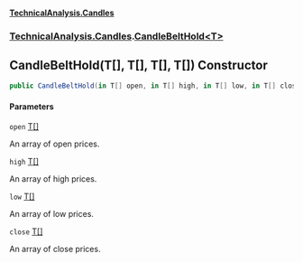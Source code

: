 #### [TechnicalAnalysis.Candles](TechnicalAnalysis.Candles.md 'TechnicalAnalysis.Candles')
### [TechnicalAnalysis.Candles](TechnicalAnalysis.Candles.md#TechnicalAnalysis.Candles 'TechnicalAnalysis.Candles').[CandleBeltHold&lt;T&gt;](CandleBeltHold_T_.md 'TechnicalAnalysis.Candles.CandleBeltHold<T>')

## CandleBeltHold(T[], T[], T[], T[]) Constructor

```csharp
public CandleBeltHold(in T[] open, in T[] high, in T[] low, in T[] close);
```
#### Parameters

<a name='TechnicalAnalysis.Candles.CandleBeltHold_T_.CandleBeltHold(T[],T[],T[],T[]).open'></a>

`open` [T](CandleBeltHold_T_.md#TechnicalAnalysis.Candles.CandleBeltHold_T_.T 'TechnicalAnalysis.Candles.CandleBeltHold<T>.T')[[]](https://docs.microsoft.com/en-us/dotnet/api/System.Array 'System.Array')

An array of open prices.

<a name='TechnicalAnalysis.Candles.CandleBeltHold_T_.CandleBeltHold(T[],T[],T[],T[]).high'></a>

`high` [T](CandleBeltHold_T_.md#TechnicalAnalysis.Candles.CandleBeltHold_T_.T 'TechnicalAnalysis.Candles.CandleBeltHold<T>.T')[[]](https://docs.microsoft.com/en-us/dotnet/api/System.Array 'System.Array')

An array of high prices.

<a name='TechnicalAnalysis.Candles.CandleBeltHold_T_.CandleBeltHold(T[],T[],T[],T[]).low'></a>

`low` [T](CandleBeltHold_T_.md#TechnicalAnalysis.Candles.CandleBeltHold_T_.T 'TechnicalAnalysis.Candles.CandleBeltHold<T>.T')[[]](https://docs.microsoft.com/en-us/dotnet/api/System.Array 'System.Array')

An array of low prices.

<a name='TechnicalAnalysis.Candles.CandleBeltHold_T_.CandleBeltHold(T[],T[],T[],T[]).close'></a>

`close` [T](CandleBeltHold_T_.md#TechnicalAnalysis.Candles.CandleBeltHold_T_.T 'TechnicalAnalysis.Candles.CandleBeltHold<T>.T')[[]](https://docs.microsoft.com/en-us/dotnet/api/System.Array 'System.Array')

An array of close prices.